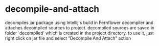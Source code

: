 # decompile-and-attach
decompiles jar package using Intellij's build in Fernflower decompiler and attaches decompiled sources to project. decompiled sources are saved in folder 'decompiled' which is created in the project directory. to use it, just right click on jar file and select "Decompile And Attach" action
